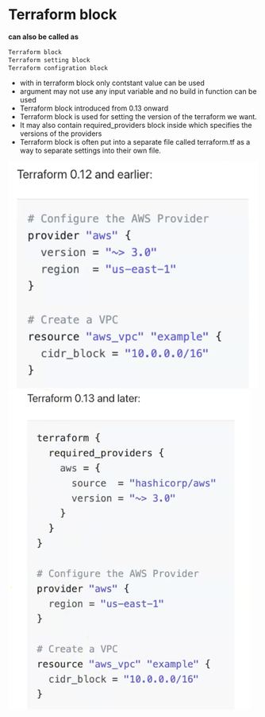 # Terraform block 

__can also be called as__ 

    Terraform block 
    Terraform setting block 
    Terraform configration block 



- with in terraform block only contstant value can be used 
- argument may not use any input variable and no build in function can be used
- Terraform block introduced from 0.13 onward
- Terraform block is used for setting the version of the terraform we want. 
- It may also contain required_providers block inside which specifies the versions of the providers 
- Terraform block is often put into a separate file called terraform.tf as a way to separate settings into their own file.


![Screenshot](Screenshot.png)    ![Screenshot1](Screenshot2.png)